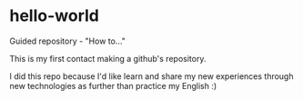 # hello-world
Guided repository - "How to..." 

This is my first contact making a github's repository.

I did this repo because I'd like learn and share my new experiences through new technologies as further than practice my English :)
